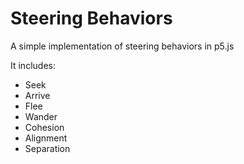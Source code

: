 # Steering Behaviors
A simple implementation of steering behaviors in p5.js

It includes:
- Seek
- Arrive
- Flee
- Wander
- Cohesion
- Alignment
- Separation